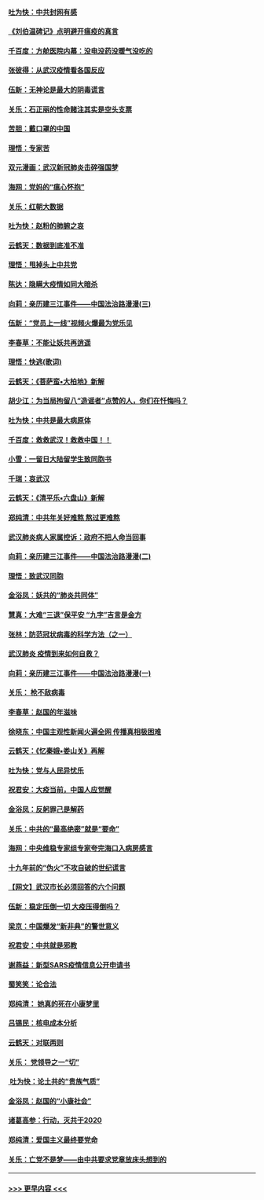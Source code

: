 #### [吐为快：中共封网有感](../pages/nsc993/n11852575.md?t=02081344) 
#### [《刘伯温碑记》点明避开瘟疫的真言](../pages/nsc993/n11852128.md?t=02081344) 
#### [千百度：方舱医院内幕：没电没药没暖气没吃的](../pages/nsc993/n11850211.md?t=02081344) 
#### [张彼得：从武汉疫情看各国反应](../pages/nsc993/n11850102.md?t=02081344) 
#### [伍新：无神论是最大的阴毒谎言](../pages/nsc993/n11846129.md?t=02081344) 
#### [关乐：石正丽的性命赌注其实是空头支票](../pages/nsc993/n11846109.md?t=02081344) 
#### [苦胆：戴口罩的中国](../pages/nsc993/n11845576.md?t=02081344) 
#### [理悟：专家苦](../pages/nsc993/n11845564.md?t=02081344) 
#### [双元漫画：武汉新冠肺炎击碎强国梦](../pages/nsc993/n11843320.md?t=02081344) 
#### [海网：党妈的“瘟心怀抱”](../pages/nsc993/n11840740.md?t=02081344) 
#### [关乐：红朝大数据](../pages/nsc993/n11840675.md?t=02081344) 
#### [吐为快：赵粉的肺腑之哀](../pages/nsc993/n11840618.md?t=02081344) 
#### [云鹤天：数据到底准不准](../pages/nsc993/n11840325.md?t=02081344) 
#### [理悟：甩掉头上中共党](../pages/nsc993/n11838826.md?t=02081344) 
#### [陈达：隐瞒大疫情如同大暗杀](../pages/nsc993/n11838771.md?t=02081344) 
#### [向莉：亲历建三江事件——中国法治路漫漫(三)](../pages/nsc993/n11831825.md?t=02081344) 
#### [伍新：“党员上一线”视频火爆最为党乐见](../pages/nsc993/n11838200.md?t=02081344) 
#### [李春草：不能让妖共再逍遥](../pages/nsc993/n11838102.md?t=02081344) 
#### [理悟：快逃(歌词)](../pages/nsc993/n11838083.md?t=02081344) 
#### [云鹤天：《菩萨蛮▪大柏地》新解](../pages/nsc993/n11838059.md?t=02081344) 
#### [胡少江：为当局拘留八“造谣者”点赞的人，你们在忏悔吗？](../pages/nsc993/n11836801.md?t=02081344) 
#### [吐为快：中共是最大病原体](../pages/nsc993/n11836748.md?t=02081344) 
#### [千百度：救救武汉！救救中国！！](../pages/nsc993/n11836145.md?t=02081344) 
#### [小雪：一留日大陆留学生致同胞书](../pages/nsc993/n11834624.md?t=02081344) 
#### [千瑞：哀武汉](../pages/nsc993/n11833647.md?t=02081344) 
#### [云鹤天：《清平乐▪六盘山》新解](../pages/nsc993/n11833611.md?t=02081344) 
#### [郑纯清：中共年关好难熬 熬过更难熬](../pages/nsc993/n11833489.md?t=02081344) 
#### [武汉肺炎病人家属控诉：政府不把人命当回事](../pages/nsc993/n11833205.md?t=02081344) 
#### [向莉：亲历建三江事件——中国法治路漫漫(二)](../pages/nsc993/n11829102.md?t=02081344) 
#### [理悟：致武汉同胞](../pages/nsc993/n11831522.md?t=02081344) 
#### [金浴凤：妖共的“肺炎共同体”](../pages/nsc993/n11829448.md?t=02081344) 
#### [慧真：大难“三退”保平安 “九字”吉言是金方](../pages/nsc993/n11829501.md?t=02081344) 
#### [张林：防范冠状病毒的科学方法（之一）](../pages/nsc993/n11828618.md?t=02081344) 
#### [武汉肺炎 疫情到来如何自救？](../pages/nsc993/n11827632.md?t=02081344) 
#### [向莉：亲历建三江事件——中国法治路漫漫(一)](../pages/nsc993/n11827190.md?t=02081344) 
#### [关乐： 枪不敌病毒](../pages/nsc993/n11826746.md?t=02081344) 
#### [李春草：赵国的年滋味](../pages/nsc993/n11826321.md?t=02081344) 
#### [徐晓东：中国主观性新闻火遍全网 传播真相极困难](../pages/nsc993/n11826508.md?t=02081344) 
#### [云鹤天：《忆秦娥▪娄山关》再解](../pages/nsc993/n11824682.md?t=02081344) 
#### [吐为快：党与人民异忧乐](../pages/nsc993/n11824660.md?t=02081344) 
#### [祝君安：大疫当前，中国人应觉醒](../pages/nsc993/n11821946.md?t=02081344) 
#### [金浴凤：反躬罪己是解药](../pages/nsc993/n11820280.md?t=02081344) 
#### [关乐：中共的“最高绝密”就是“要命”](../pages/nsc993/n11816946.md?t=02081344) 
#### [海网：中央维稳专家组专家夸完海口入病房感言](../pages/nsc993/n11815138.md?t=02081344) 
#### [十九年前的“伪火”不攻自破的世纪谎言](../pages/nsc993/n11813238.md?t=02081344) 
#### [【网文】武汉市长必须回答的六个问题](../pages/nsc993/n11813848.md?t=02081344) 
#### [伍新：稳定压倒一切 大疫压得倒吗？](../pages/nsc993/n11812634.md?t=02081344) 
#### [梁京：中国爆发“新非典”的警世意义](../pages/nsc993/n11812554.md?t=02081344) 
#### [祝君安：中共就是邪教](../pages/nsc993/n11812431.md?t=02081344) 
#### [谢燕益：新型SARS疫情信息公开申请书](../pages/nsc993/n11808840.md?t=02081344) 
#### [蜀笑笑：论合法](../pages/nsc993/n11808064.md?t=02081344) 
#### [郑纯清： 她真的死在小康梦里](../pages/nsc993/n11806623.md?t=02081344) 
#### [吕锡民：核电成本分析](../pages/nsc993/n11806284.md?t=02081344) 
#### [云鹤天：对联两则](../pages/nsc993/n11805957.md?t=02081344) 
#### [关乐： 党领导之一“切”](../pages/nsc993/n11804505.md?t=02081344) 
#### [ 吐为快：论土共的“贵族气质”](../pages/nsc993/n11804490.md?t=02081344) 
#### [金浴凤：赵国的“小康社会”](../pages/nsc993/n11804452.md?t=02081344) 
#### [诸葛高参：行动，灭共于2020](../pages/nsc993/n11804120.md?t=02081344) 
#### [郑纯清：爱国主义最终要党命](../pages/nsc993/n11802197.md?t=02081344) 
#### [关乐：亡党不是梦——由中共要求党章放床头想到的](../pages/nsc993/n11802156.md?t=02081344) 

----
#### [ >>> 更早内容 <<< ](../indexes/nsc993-earlier.md)
